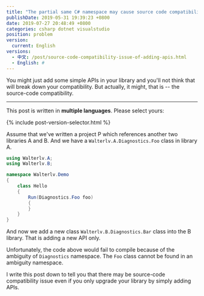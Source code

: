 ```yaml
---
title: "The partial same C# namespace may cause source code compatibility issue"
publishDate: 2019-05-31 19:39:23 +0800
date: 2019-07-27 20:48:49 +0800
categories: csharp dotnet visualstudio
position: problem
version:
  current: English
versions:
  - 中文: /post/source-code-compatibility-issue-of-adding-apis.html
  - English: #
---
```


You might just add some simple APIs in your library and you'll not think that will break down your compatibility. But actually, it might, that is -- the source-code compatibility.

---

This post is written in **multiple languages**. Please select yours:

{% include post-version-selector.html %}

Assume that we've written a project P which references another two libraries A and B. And we have a `Walterlv.A.Diagnostics.Foo` class in library A.

```csharp
using Walterlv.A;
using Walterlv.B;

namespace Walterlv.Demo
{
    class Hello
    {
        Run(Diagnostics.Foo foo)
        {
        }
    }
}
```

And now we add a new class `Walterlv.B.Diagnostics.Bar` class into the B library. That is adding a new API only.

Unfortunately, the code above would fail to compile because of the ambiguity of `Diagnostics` namespace. The `Foo` class cannot be found in an ambiguity namespace.

I write this post down to tell you that there may be source-code compatibility issue even if you only upgrade your library by simply adding APIs.
